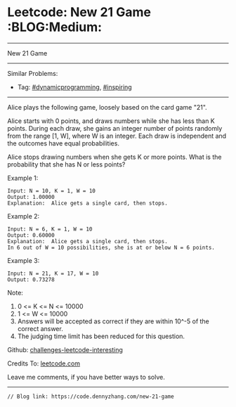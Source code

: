 # Leetcode: New 21 Game     :BLOG:Medium:


---

New 21 Game  

---

Similar Problems:  
-   Tag: [#dynamicprogramming](https://code.dennyzhang.com/tag/dynamicprogramming), [#inspiring](https://code.dennyzhang.com/tag/inspiring)

---

Alice plays the following game, loosely based on the card game "21".  

Alice starts with 0 points, and draws numbers while she has less than K points.  During each draw, she gains an integer number of points randomly from the range [1, W], where W is an integer.  Each draw is independent and the outcomes have equal probabilities.  

Alice stops drawing numbers when she gets K or more points.  What is the probability that she has N or less points?  

Example 1:  

    Input: N = 10, K = 1, W = 10
    Output: 1.00000
    Explanation:  Alice gets a single card, then stops.

Example 2:  

    Input: N = 6, K = 1, W = 10
    Output: 0.60000
    Explanation:  Alice gets a single card, then stops.
    In 6 out of W = 10 possibilities, she is at or below N = 6 points.

Example 3:  

    Input: N = 21, K = 17, W = 10
    Output: 0.73278

Note:  

1.  0 <= K <= N <= 10000
2.  1 <= W <= 10000
3.  Answers will be accepted as correct if they are within 10^-5 of the correct answer.
4.  The judging time limit has been reduced for this question.

Github: [challenges-leetcode-interesting](https://github.com/DennyZhang/challenges-leetcode-interesting/tree/master/new-21-game)  

Credits To: [leetcode.com](https://leetcode.com/problems/new-21-game/description/)  

Leave me comments, if you have better ways to solve.  

---

    // Blog link: https://code.dennyzhang.com/new-21-game
